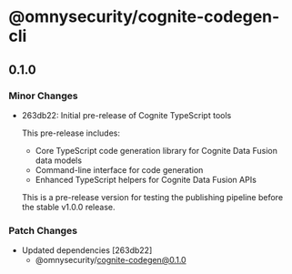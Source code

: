# @omnysecurity/cognite-codegen-cli

## 0.1.0

### Minor Changes

- 263db22: Initial pre-release of Cognite TypeScript tools

  This pre-release includes:
  - Core TypeScript code generation library for Cognite Data Fusion data models
  - Command-line interface for code generation
  - Enhanced TypeScript helpers for Cognite Data Fusion APIs

  This is a pre-release version for testing the publishing pipeline before the stable v1.0.0 release.

### Patch Changes

- Updated dependencies [263db22]
  - @omnysecurity/cognite-codegen@0.1.0
